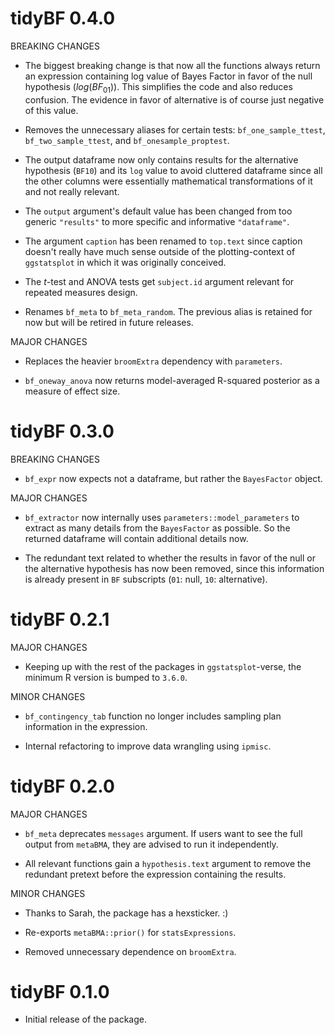 # tidyBF 0.4.0

BREAKING CHANGES

  - The biggest breaking change is that now all the functions always return an
    expression containing log value of Bayes Factor in favor of the null
    hypothesis ($log(BF_{01})$). This simplifies the code and also reduces
    confusion. The evidence in favor of alternative is of course just negative
    of this value.

  - Removes the unnecessary aliases for certain tests: `bf_one_sample_ttest`,
    `bf_two_sample_ttest`, and `bf_onesample_proptest`.
    
  - The output dataframe now only contains results for the alternative
    hypothesis (`BF10`) and its `log` value to avoid cluttered dataframe since
    all the other columns were essentially mathematical transformations of it
    and not really relevant.
    
  - The `output` argument's default value has been changed from too generic
    `"results"` to more specific and informative `"dataframe"`.
    
  - The argument `caption` has been renamed to `top.text` since caption doesn't
    really have much sense outside of the plotting-context of `ggstatsplot` in
    which it was originally conceived.
    
  - The *t*-test and ANOVA tests get `subject.id` argument relevant for repeated
    measures design.
    
  - Renames `bf_meta` to `bf_meta_random`. The previous alias is retained for
    now but will be retired in future releases. 

MAJOR CHANGES

  - Replaces the heavier `broomExtra` dependency with `parameters`.
  
  - `bf_oneway_anova` now returns model-averaged R-squared posterior as a
    measure of effect size.

# tidyBF 0.3.0

BREAKING CHANGES
    
  - `bf_expr` now expects not a dataframe, but rather the `BayesFactor` object.

MAJOR CHANGES

  - `bf_extractor` now internally uses `parameters::model_parameters` to extract
    as many details from the `BayesFactor` as possible. So the returned
    dataframe will contain additional details now.
    
  - The redundant text related to whether the results in favor of the null or
    the alternative hypothesis has now been removed, since this information is
    already present in `BF` subscripts (`01`: null, `10`: alternative).

# tidyBF 0.2.1

MAJOR CHANGES

  - Keeping up with the rest of the packages in `ggstatsplot`-verse, the minimum
    R version is bumped to `3.6.0`.

MINOR CHANGES

  - `bf_contingency_tab` function no longer includes sampling plan information
    in the expression.
    
  - Internal refactoring to improve data wrangling using `ipmisc`.

# tidyBF 0.2.0

MAJOR CHANGES

  - `bf_meta` deprecates `messages` argument. If users want to see the full
    output from `metaBMA`, they are advised to run it independently. 

  - All relevant functions gain a `hypothesis.text` argument to remove the
    redundant pretext before the expression containing the results.

MINOR CHANGES

  - Thanks to Sarah, the package has a hexsticker. :)

  - Re-exports `metaBMA::prior()` for `statsExpressions`.
  
  - Removed unnecessary dependence on `broomExtra`.

# tidyBF 0.1.0

  - Initial release of the package.
